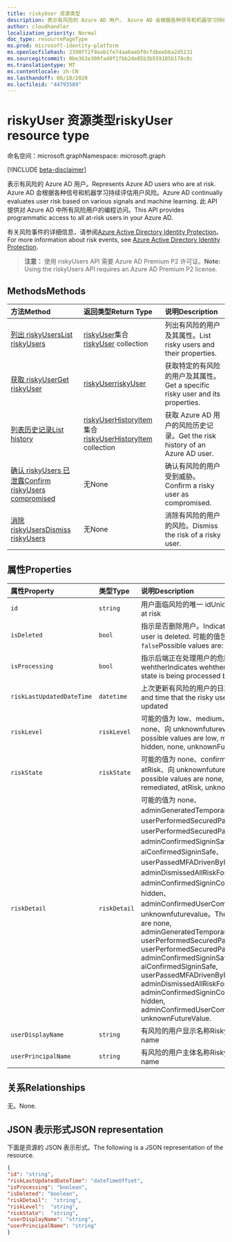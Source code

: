 ```yaml
---
title: riskyUser 资源类型
description: 表示有风险的 Azure AD 用户。 Azure AD 会根据各种信号和机器学习持续评估用户风险。 此 API 提供对 Azure AD 中所有风险用户的编程访问。
author: cloudhandler
localization_priority: Normal
doc_type: resourcePageType
ms.prod: microsoft-identity-platform
ms.openlocfilehash: 2390ff2f9aab1fe74aa6aebf0cfdbeeb6a2d5131
ms.sourcegitcommit: 0be363e309fa40f1fbb2de85b3b559105b178c0c
ms.translationtype: MT
ms.contentlocale: zh-CN
ms.lasthandoff: 06/18/2020
ms.locfileid: "44793589"
---
```

# <a name="riskyuser-resource-type"></a><span data-ttu-id="e57e5-105">riskyUser 资源类型</span><span class="sxs-lookup"><span data-stu-id="e57e5-105">riskyUser resource type</span></span>

<span data-ttu-id="e57e5-106">命名空间：microsoft.graph</span><span class="sxs-lookup"><span data-stu-id="e57e5-106">Namespace: microsoft.graph</span></span>

[!INCLUDE [beta-disclaimer](../../includes/beta-disclaimer.md)]

<span data-ttu-id="e57e5-107">表示有风险的 Azure AD 用户。</span><span class="sxs-lookup"><span data-stu-id="e57e5-107">Represents Azure AD users who are at risk.</span></span> <span data-ttu-id="e57e5-108">Azure AD 会根据各种信号和机器学习持续评估用户风险。</span><span class="sxs-lookup"><span data-stu-id="e57e5-108">Azure AD continually evaluates user risk based on various signals and machine learning.</span></span> <span data-ttu-id="e57e5-109">此 API 提供对 Azure AD 中所有风险用户的编程访问。</span><span class="sxs-lookup"><span data-stu-id="e57e5-109">This API provides programmatic access to all at-risk users in your Azure AD.</span></span>

<span data-ttu-id="e57e5-110">有关风险事件的详细信息，请参阅[Azure Active Directory Identity Protection](https://azure.microsoft.com/documentation/articles/active-directory-identityprotection/)。</span><span class="sxs-lookup"><span data-stu-id="e57e5-110">For more information about risk events, see [Azure Active Directory Identity Protection](https://azure.microsoft.com/documentation/articles/active-directory-identityprotection/).</span></span>

><span data-ttu-id="e57e5-111">**注意：** 使用 riskyUsers API 需要 Azure AD Premium P2 许可证。</span><span class="sxs-lookup"><span data-stu-id="e57e5-111">**Note:** Using the riskyUsers API requires an Azure AD Premium P2 license.</span></span>

## <a name="methods"></a><span data-ttu-id="e57e5-112">Methods</span><span class="sxs-lookup"><span data-stu-id="e57e5-112">Methods</span></span>

| <span data-ttu-id="e57e5-113">方法</span><span class="sxs-lookup"><span data-stu-id="e57e5-113">Method</span></span>   | <span data-ttu-id="e57e5-114">返回类型</span><span class="sxs-lookup"><span data-stu-id="e57e5-114">Return Type</span></span>|<span data-ttu-id="e57e5-115">说明</span><span class="sxs-lookup"><span data-stu-id="e57e5-115">Description</span></span>|
|:---------------|:--------|:----------|
|[<span data-ttu-id="e57e5-116">列出 riskyUsers</span><span class="sxs-lookup"><span data-stu-id="e57e5-116">List riskyUsers</span></span>](../api/riskyusers-list.md) | <span data-ttu-id="e57e5-117">[riskyUser](riskyuser.md)集合</span><span class="sxs-lookup"><span data-stu-id="e57e5-117">[riskyUser](riskyuser.md) collection</span></span>|<span data-ttu-id="e57e5-118">列出有风险的用户及其属性。</span><span class="sxs-lookup"><span data-stu-id="e57e5-118">List risky users and their properties.</span></span>|
|[<span data-ttu-id="e57e5-119">获取 riskyUser</span><span class="sxs-lookup"><span data-stu-id="e57e5-119">Get riskyUser</span></span>](../api/riskyusers-get.md) | [<span data-ttu-id="e57e5-120">riskyUser</span><span class="sxs-lookup"><span data-stu-id="e57e5-120">riskyUser</span></span>](riskyuser.md)|<span data-ttu-id="e57e5-121">获取特定的有风险的用户及其属性。</span><span class="sxs-lookup"><span data-stu-id="e57e5-121">Get a specific risky user and its properties.</span></span>|
|[<span data-ttu-id="e57e5-122">列表历史记录</span><span class="sxs-lookup"><span data-stu-id="e57e5-122">List history</span></span>](../api/riskyuser-list-history.md) | <span data-ttu-id="e57e5-123">[riskyUserHistoryItem](riskyuserhistoryitem.md)集合</span><span class="sxs-lookup"><span data-stu-id="e57e5-123">[riskyUserHistoryItem](riskyuserhistoryitem.md) collection</span></span>|<span data-ttu-id="e57e5-124">获取 Azure AD 用户的风险历史记录。</span><span class="sxs-lookup"><span data-stu-id="e57e5-124">Get the risk history of an Azure AD user.</span></span>|
|[<span data-ttu-id="e57e5-125">确认 riskyUsers 已泄露</span><span class="sxs-lookup"><span data-stu-id="e57e5-125">Confirm riskyUsers compromised</span></span>](../api/riskyusers-confirmcompromised.md)|<span data-ttu-id="e57e5-126">无</span><span class="sxs-lookup"><span data-stu-id="e57e5-126">None</span></span> |<span data-ttu-id="e57e5-127">确认有风险的用户受到威胁。</span><span class="sxs-lookup"><span data-stu-id="e57e5-127">Confirm a risky user as compromised.</span></span>|
|[<span data-ttu-id="e57e5-128">消除 riskyUsers</span><span class="sxs-lookup"><span data-stu-id="e57e5-128">Dismiss riskyUsers</span></span>](../api/riskyusers-dismiss.md)|<span data-ttu-id="e57e5-129">无</span><span class="sxs-lookup"><span data-stu-id="e57e5-129">None</span></span> | <span data-ttu-id="e57e5-130">消除有风险的用户的风险。</span><span class="sxs-lookup"><span data-stu-id="e57e5-130">Dismiss the risk of a risky user.</span></span>|

## <a name="properties"></a><span data-ttu-id="e57e5-131">属性</span><span class="sxs-lookup"><span data-stu-id="e57e5-131">Properties</span></span>

| <span data-ttu-id="e57e5-132">属性</span><span class="sxs-lookup"><span data-stu-id="e57e5-132">Property</span></span>   | <span data-ttu-id="e57e5-133">类型</span><span class="sxs-lookup"><span data-stu-id="e57e5-133">Type</span></span>|<span data-ttu-id="e57e5-134">说明</span><span class="sxs-lookup"><span data-stu-id="e57e5-134">Description</span></span>|
|:---------------|:--------|:----------|
|`id`|`string`|<span data-ttu-id="e57e5-135">用户面临风险的唯一 id</span><span class="sxs-lookup"><span data-stu-id="e57e5-135">Unique id of the user at risk</span></span>|
|`isDeleted`|`bool`|<span data-ttu-id="e57e5-136">指示是否删除用户。</span><span class="sxs-lookup"><span data-stu-id="e57e5-136">Indicates whether the user is deleted.</span></span> <span data-ttu-id="e57e5-137">可能的值包括： `true` 、`false`</span><span class="sxs-lookup"><span data-stu-id="e57e5-137">Possible values are: `true`, `false`</span></span>|
|`isProcessing`|`bool`|<span data-ttu-id="e57e5-138">指示后端正在处理用户的危险状态 wehther</span><span class="sxs-lookup"><span data-stu-id="e57e5-138">Indicates wehther a user's risky state is being processed by the backend</span></span>|
|`riskLastUpdatedDateTime`|`datetime`|<span data-ttu-id="e57e5-139">上次更新有风险的用户的日期和时间</span><span class="sxs-lookup"><span data-stu-id="e57e5-139">The date and time that the risky user was last updated</span></span>|
|`riskLevel`|`riskLevel`| <span data-ttu-id="e57e5-140">可能的值为 low、medium、high、hidden、none、向 unknownfuturevalue。</span><span class="sxs-lookup"><span data-stu-id="e57e5-140">The possible values are low, medium, high, hidden, none, unknownFutureValue.</span></span>  |
|`riskState`|`riskState`| <span data-ttu-id="e57e5-141">可能的值为 none、confirmedSafe、修正、atRisk、向 unknownfuturevalue。</span><span class="sxs-lookup"><span data-stu-id="e57e5-141">The possible values are none, confirmedSafe, remediated, atRisk, unknownFutureValue.</span></span>  |
|`riskDetail`|`riskDetail`| <span data-ttu-id="e57e5-142">可能的值为 none、adminGeneratedTemporaryPassword、userPerformedSecuredPasswordChange、userPerformedSecuredPasswordReset、adminConfirmedSigninSafe、aiConfirmedSigninSafe、userPassedMFADrivenByRiskBasedPolicy、adminDismissedAllRiskForUser、adminConfirmedSigninCompromised、hidden、adminConfirmedUserCompromised、向 unknownfuturevalue。</span><span class="sxs-lookup"><span data-stu-id="e57e5-142">The possible values are none, adminGeneratedTemporaryPassword, userPerformedSecuredPasswordChange, userPerformedSecuredPasswordReset, adminConfirmedSigninSafe, aiConfirmedSigninSafe, userPassedMFADrivenByRiskBasedPolicy, adminDismissedAllRiskForUser, adminConfirmedSigninCompromised, hidden, adminConfirmedUserCompromised, unknownFutureValue.</span></span>  |
|`userDisplayName`|`string`|<span data-ttu-id="e57e5-143">有风险的用户显示名称</span><span class="sxs-lookup"><span data-stu-id="e57e5-143">Risky user display name</span></span>|
|`userPrincipalName`|`string`|<span data-ttu-id="e57e5-144">有风险的用户主体名称</span><span class="sxs-lookup"><span data-stu-id="e57e5-144">Risky user principal name</span></span>|

## <a name="relationships"></a><span data-ttu-id="e57e5-145">关系</span><span class="sxs-lookup"><span data-stu-id="e57e5-145">Relationships</span></span>

<span data-ttu-id="e57e5-146">无。</span><span class="sxs-lookup"><span data-stu-id="e57e5-146">None.</span></span>

## <a name="json-representation"></a><span data-ttu-id="e57e5-147">JSON 表示形式</span><span class="sxs-lookup"><span data-stu-id="e57e5-147">JSON representation</span></span>

<span data-ttu-id="e57e5-148">下面是资源的 JSON 表示形式。</span><span class="sxs-lookup"><span data-stu-id="e57e5-148">The following is a JSON representation of the resource.</span></span>

<!-- {
  "blockType": "resource",
  "optionalProperties": [
    
  ],
  "keyProperty": "id",
  "@odata.type": "microsoft.graph.riskyUser"
}-->

```json
{
"id": "string",
"riskLastUpdatedDateTime": "dateTimeOffset",
"isProcessing": "boolean",
"isDeleted": "boolean",
"riskDetail":  "string",
"riskLevel":  "string",
"riskState":  "string",
"userDisplayName": "string",
"userPrincipalName": "string"
}

```

<!-- uuid: 8fcb5dbc-d5aa-4681-8e31-b001d5168d79
2015-10-25 14:57:30 UTC -->
<!-- {
  "type": "#page.annotation",
  "description": "riskyusers resource",
  "keywords": "",
  "section": "documentation",
  "tocPath": ""
}-->
